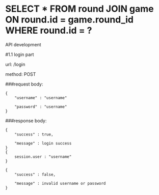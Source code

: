 # SELECT * FROM round JOIN game ON round.id = game.round_id WHERE round.id = ?

API development

#1.1 login part

url: /login

method: POST

###request body: 
```
{
    "username" : "username"

    "password" : "username"
}
```
###response body:

```
{
    "success" : true,

    "message" : login success
}
{
    session.user : "username"
}
```
```
{
    "success" : false,

    "message" : invalid username or password
}
```